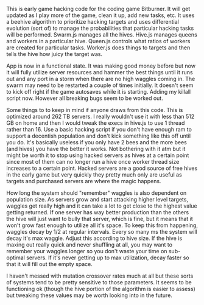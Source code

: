 This is early game hacking code for the coding game Bitburner.  It will get updated as I play more of the game, clean it up, add new tasks, etc.  It uses a beehive algorithm to prioritize
hacking targets and uses differential evolution (sort of) to manage the probabilities that particular hacking tasks will be performed.  Swarm.js manages all the hives.  Hive.js manages queens
and workers in a particular hive.  Queen.js controls what ratios of workers are created for particular tasks.  Worker.js does things to targets and then tells the hive how juicy the target was.

App is now in a functional state.  It was making good money before but now it will fully utilize server resources and hammer the best things until it runs out and any port in a storm when there are no high waggles coming in.  The swarm may need to be restarted a couple of times initially.  It doesn't seem to kick off right if the game autosaves while it is starting.  Adding my killall script now.  However all breaking bugs seem to be worked out.

Some things to to keep in mind if anyone draws from this code.  This is optimized around 262 TB servers.  I really wouldn't use it with less than 512 GB on home and then I would tweak the execs in hive.js to use 1 thread rather than 16.  Use a basic hacking script if you don't have enough ram to support a decentish population and don't kick something like this off until you do.  It's basically useless if you only have 2 bees and the more bees (and hives) you have the better it works.  Not bothering with it atm but it might be worth it to stop using hacked servers as hives at a certain point since most of them can no longer run a hive once worker thread size increases to a certain point.  Hacked servers are a good source of free hives in the early game but very quickly they pretty much only are useful as targets and purchased servers are where the magic happens.

How long the system should "remember" waggles is also dependent on population size.  As servers grow and start attacking higher level targets, waggles get really high and it can take a lot to get close to the highest value getting returned.  If one server has way better production than the others the hive will just want to bully that server, which is fine, but it means that it won't grow fast enough to utilize all it's space.  To keep this from happening, waggles decay by 1/2 at regular intervals. Every so many ms the system will decay it's max waggle.  Adjust this according to hive size.  If the hive is maxing out really quick and never shuffling at all, you may want to remember your waggles longer so you don't waste your time on sub-optimal servers.  If it's never getting up to max utilization, decay faster so that it will fill out the empty space.

I haven't messed with mutation crossover rates much at all but these sorts of systems tend to be pretty sensitive to those parameters.  It seems to be functioning ok (though the hive portion of the algorithm is easier to assess) but tweaking these values may be worth looking into in the future.
